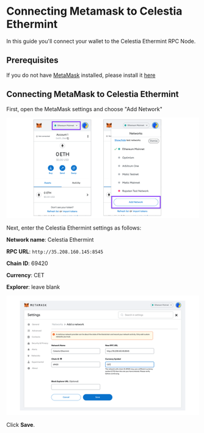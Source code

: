 # Connecting Metamask to Celestia Ethermint
<!-- markdownlint-disable MD013 -->

In this guide you'll connect your wallet to the Celestia Ethermint RPC Node.

## Prerequisites

If you do not have [MetaMask](https://metamask.io/) installed, please install it [here](https://metamask.io/download/)

## Connecting MetaMask to Celestia Ethermint

First, open the MetaMask settings and choose "Add Network"

![Configuring MetaMask](../../static/img/configure-metamask-1.png)

Next, enter the Celestia Ethermint settings as follows:

__Network name__: Celestia Ethermint

__RPC URL__: `http://35.208.160.145:8545`

__Chain ID__: 69420

__Currency__: CET

__Explorer__: leave blank

![MetaMask configuration](../../static/img/configure-metamask-2.png)

Click __Save__.
